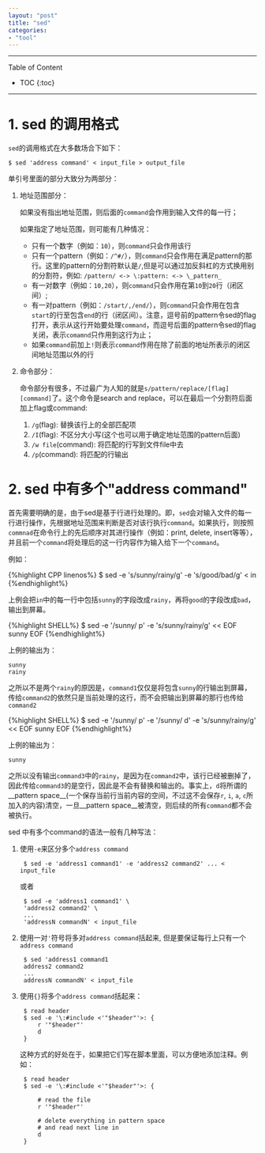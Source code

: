 ```yaml
---
layout: "post"
title: "sed"
categories:
- "tool"
---
```


<!--more-->

***
Table of Content

* TOC
{:toc}
***

# 1. sed 的调用格式

`sed`的调用格式在大多数场合下如下：

    $ sed 'address command' < input_file > output_file

单引号里面的部分大致分为两部分：

1. 地址范围部分：

   如果没有指出地址范围，则后面的`command`会作用到输入文件的每一行；

   如果指定了地址范围，则可能有几种情况：

   * 只有一个数字（例如：`10`），则`command`只会作用该行
   * 只有一个pattern（例如：`/^#/`），则`command`只会作用在满足pattern的那行。这里的pattern的分割符默认是`/`,但是可以通过加反斜杠的方式换用别的分割符，例如: `/pattern/ <-> \:pattern: <-> \_pattern_`
   * 有一对数字（例如：`10,20`），则`command`只会作用在第`10`到`20`行（闭区间）;
   * 有一对pattern（例如：`/start/,/end/`），则`command`只会作用在包含`start`的行至包含`end`的行（闭区间）。注意，逗号前的pattern令sed的flag打开，表示从这行开始要处理`command`，而逗号后面的pattern令sed的flag关闭，表示`comamnd`只作用到这行为止；
   * 如果`command`前加上`!`则表示`command`作用在除了前面的地址所表示的闭区间地址范围以外的行


2. 命令部分：

   命令部分有很多，不过最广为人知的就是`s/pattern/replace/[flag][command]`了。这个命令是search and replace，可以在最后一个分割符后面加上flag或command:
   
   1. `/g`(flag): 替换该行上的全部匹配项
   2. `/I`(flag): 不区分大小写(这个也可以用于确定地址范围的pattern后面)
   3. `/w file`(command): 将匹配的行写到文件file中去
   4. `/p`(command): 将匹配的行输出

# 2. sed 中有多个"address command"

首先需要明确的是，由于sed是基于行进行处理的。即，`sed`会对输入文件的每一行进行操作，先根据地址范围来判断是否对该行执行`command`。如果执行，则按照`commnad`在命令行上的先后顺序对其进行操作（例如：print, delete, insert等等），并且前一个`command`将处理后的这一行内容作为输入给下一个`command`。

例如：


{%highlight CPP linenos%}
$ sed -e 's/sunny/rainy/g' -e 's/good/bad/g' < in
{%endhighlight%}

上例会把`in`中的每一行中包括`sunny`的字段改成`rainy`，再将`good`的字段改成`bad`，输出到屏幕。

{%highlight SHELL%}
$ sed -e '/sunny/ p' -e 's/sunny/rainy/g' << EOF
sunny
EOF
{%endhighlight%}

上例的输出为：

    sunny
    rainy

之所以不是两个`rainy`的原因是，`command1`仅仅是将包含`sunny`的行输出到屏幕，传给`command2`的依然只是当前处理的这行，而不会把输出到屏幕的那行也传给`command2`


{%highlight SHELL%}
$ sed -e '/sunny/ p' -e '/sunny/ d' -e 's/sunny/rainy/g' << EOF
sunny
EOF
{%endhighlight%}

上例的输出为：

    sunny

之所以没有输出`command3`中的`rainy`，是因为在`command2`中，该行已经被删掉了，因此传给`command3`的是空行，因此是不会有替换和输出的。事实上，`d`将所谓的__pattern space__(一个保存当前行当前内容的空间，不过这不会保存`r`, `i`, `a`, `c`所加入的内容)清空，一旦__pattern space__被清空，则后续的所有`command`都不会被执行。


sed 中有多个command的语法一般有几种写法：

1. 使用`-e`来区分多个`address command`

        $ sed -e 'address1 command1' -e 'address2 command2' ... < input_file

   或者

        $ sed -e 'address1 command1' \
        'address2 command2' \
        ...
        'addressN commandN' < input_file

2. 使用一对`'`符号将多对`address command`括起来, 但是要保证每行上只有一个`address command`

        $ sed 'address1 command1
        address2 command2
        ...
        addressN commandN' < input_file

3. 使用`{}`将多个`address command`括起来：

        $ read header
        $ sed -e '\:#include <'"$header"'>: {
            r '"$header"'
            d
        }

   这种方式的好处在于，如果把它们写在脚本里面，可以方便地添加注释。例如：

        $ read header
        $ sed -e '\:#include <'"$header"'>: {

            # read the file
            r '"$header"'

            # delete everything in pattern space
            # and read next line in
            d
        }

